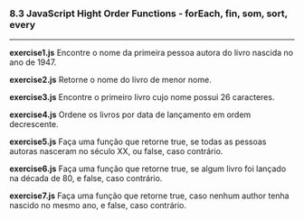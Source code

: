<h3>8.3 JavaScript Hight Order Functions - forEach, fin, som, sort, every</h3>

---

<strong>exercise1.js</strong> Encontre o nome da primeira pessoa autora do livro nascida no ano de 1947.

<strong>exercise2.js</strong> Retorne o nome do livro de menor nome.

<strong>exercise3.js</strong> Encontre o primeiro livro cujo nome possui 26 caracteres.

<strong>exercise4.js</strong> Ordene os livros por data de lançamento em ordem decrescente.

<strong>exercise5.js</strong> Faça uma função que retorne true, se todas as pessoas autoras nasceram no século XX, ou false, caso contrário.

<strong>exercise6.js</strong> Faça uma função que retorne true, se algum livro foi lançado na década de 80, e false, caso contrário.

<strong>exercise7.js</strong> Faça uma função que retorne true, caso nenhum author tenha nascido no mesmo ano, e false, caso contrário.